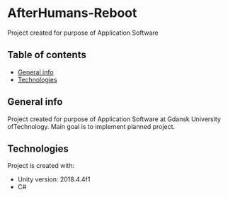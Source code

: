 # AfterHumans-Reboot
Project created for purpose of Application Software

## Table of contents
* [General info](#general-info)
* [Technologies](#technologies)

## General info
Project created for purpose of Application Software at Gdansk University ofTechnology. Main goal is to implement planned project.

## Technologies
Project is created with:
* Unity version: 2018.4.4f1
* C#